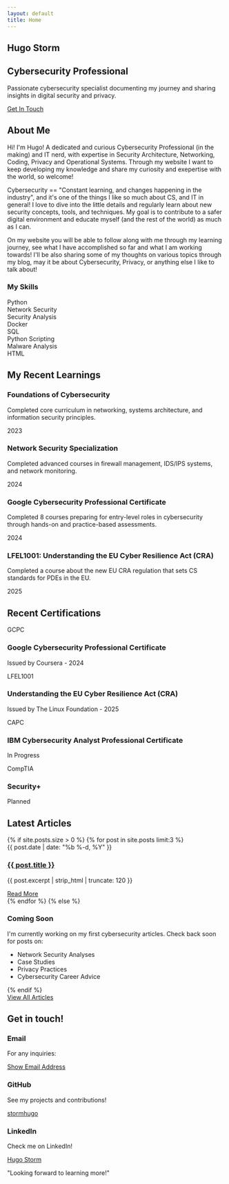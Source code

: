 ```yaml
---
layout: default
title: Home
---
```

<section id="home" class="yellow">
  <div class="container">
    <div class="hero-content">
      <h1 class="hero-title">Hugo Storm</h1>
      <h2 class="hero-subtitle">Cybersecurity Professional</h2>
      <p class="hero-description">Passionate cybersecurity specialist documenting my journey and sharing insights in digital security and privacy.</p>
      <div class="hero-buttons">
        <a href="#contact" class="btn btn-primary">Get In Touch</a>
      </div>
    </div>
  </div>
</section>

<section id="about" class="black">
  <div class="container">
    <h2 class="section-title">About Me</h2>
    <div class="about-grid">
      <div class="about-text">
        <p>Hi! I'm Hugo! A dedicated and curious Cybersecurity Professional (in the making) and IT nerd, with expertise in Security Architecture, Networking, Coding, Privacy and Operational Systems. Through my website I want to keep developing my knowledge and share my curiosity and exepertise with the world, so welcome!</p>
        <p>Cybersecurity == "Constant learning, and changes happening in the industry", and it's one of the things I like so much about CS, and IT in general! I love to dive into the little details and regularly learn about new security concepts, tools, and techniques. My goal is to contribute to a safer digital environment and educate myself (and the rest of the world) as much as I can.</p>
        <p>On my website you will be able to follow along with me through my learning journey, see what I have accomplished so far and what I am working towards! I'll be also sharing some of my thoughts on various topics through my blog, may it be about Cybersecurity, Privacy, or anything else I like to talk about! </p>
      </div>
      <div class="about-skills">
        <h3>My Skills</h3>
        <div class="skill-bar">
          <span class="skill-name">Python</span>
          <div class="skill-progress">
            <div class="progress" data-width="95%"></div>
          </div>
        </div>
        <div class="skill-bar">
          <span class="skill-name">Network Security</span>
          <div class="skill-progress">
            <div class="progress" data-width="85%"></div>
          </div>
        </div>
        <div class="skill-bar">
          <span class="skill-name">Security Analysis</span>
          <div class="skill-progress">
            <div class="progress" data-width="70%"></div>
          </div>
        </div>
        <div class="skill-bar">
          <span class="skill-name">Docker</span>
          <div class="skill-progress">
            <div class="progress" data-width="95%"></div>
          </div>
        </div>
        <div class="skill-bar">
          <span class="skill-name">SQL</span>
          <div class="skill-progress">
            <div class="progress" data-width="95%"></div>
          </div>
        </div>
        <div class="skill-bar">
          <span class="skill-name">Python Scripting</span>
          <div class="skill-progress">
            <div class="progress" data-width="35%"></div>
          </div>
        </div>
        <div class="skill-bar">
          <span class="skill-name">Malware Analysis</span>
          <div class="skill-progress">
            <div class="progress" data-width="25%"></div>
          </div>
        </div>
        <div class="skill-bar">
          <span class="skill-name">HTML</span>
          <div class="skill-progress">
            <div class="progress" data-width="65%"></div>
          </div>
        </div>
      </div>
    </div>
  </div>
</section>

<section id="learning-path" class="yellow">
  <div class="container">
    <h2 class="section-title dark">My Recent Learnings</h2>
    <div class="timeline">
      <div class="timeline-item">
        <div class="timeline-marker completed"></div>
        <div class="timeline-content">
          <h3>Foundations of Cybersecurity</h3>
          <p>Completed core curriculum in networking, systems architecture, and information security principles.</p>
          <span class="timeline-date">2023</span>
        </div>
      </div>
      <div class="timeline-item">
        <div class="timeline-marker completed"></div>
        <div class="timeline-content">
          <h3>Network Security Specialization</h3>
          <p>Completed advanced courses in firewall management, IDS/IPS systems, and network monitoring.</p>
          <span class="timeline-date">2024</span>
        </div>
      </div>
      <div class="timeline-item">
        <div class="timeline-marker completed"></div>
        <div class="timeline-content">
          <h3>Google Cybersecurity Professional Certificate</h3>
          <p>Completed 8 courses preparing for entry-level roles in cybersecurity through hands-on and practice-based assessments.</p>
          <span class="timeline-date">2024</span>
        </div>
      </div>
      <div class="timeline-item">
        <div class="timeline-marker completed"></div>
        <div class="timeline-content">
          <h3>LFEL1001: Understanding the EU Cyber Resilience Act (CRA)</h3>
          <p>Completed a course about the new EU CRA regulation that sets CS standards for PDEs in the EU. </p>
          <span class="timeline-date">2025</span>
        </div>
      </div>
    </div>
  </div>
</section>

<section id="certifications" class="black">
  <div class="container">
    <h2 class="section-title">Recent Certifications</h2>
    <div class="cert-grid">
      <div class="cert-item">
        <div class="cert-logo">GCPC</div>
        <h3>Google Cybersecurity Professional Certificate</h3>
        <p>Issued by Coursera - 2024</p>
      </div>
      <div class="cert-item">
        <div class="cert-logo">LFEL1001</div>
        <h3>Understanding the EU Cyber Resilience Act (CRA)</h3>
        <p>Issued by The Linux Foundation - 2025</p>
      </div>
      <div class="cert-item planned">
        <div class="cert-logo">CAPC</div>
        <h3>IBM Cybersecurity Analyst Professional Certificate</h3>
        <p>In Progress</p>
      </div>
      <div class="cert-item planned">
        <div class="cert-logo">CompTIA</div>
        <h3>Security+</h3>
        <p>Planned</p>
      </div>
    </div>
  </div>
</section>

<section id="blog-highlight" class="yellow">
  <div class="container">
    <h2 class="section-title dark">Latest Articles</h2>
    <div class="blog-grid">
      {% if site.posts.size > 0 %}
        {% for post in site.posts limit:3 %}
          <div class="blog-post">
            <span class="blog-date">{{ post.date | date: "%b %-d, %Y" }}</span>
            <h3><a href="{{ post.url | relative_url }}">{{ post.title }}</a></h3>
            <p>{{ post.excerpt | strip_html | truncate: 120 }}</p>
            <a href="{{ post.url | relative_url }}" class="read-more">Read More</a>
          </div>
        {% endfor %}
      {% else %}
        <div class="blog-placeholder">
          <h3>Coming Soon</h3>
          <p>I'm currently working on my first cybersecurity articles. Check back soon for posts on:</p>
          <ul class="blog-topics">
            <li>Network Security Analyses</li>
            <li>Case Studies</li>
            <li>Privacy Practices</li>
            <li>Cybersecurity Career Advice</li>
          </ul>
        </div>
      {% endif %}
    </div>
    <div class="blog-cta">
      <a href="{{ '/blog/' | relative_url }}" class="btn btn-secondary">View All Articles</a>
    </div>
  </div>
</section>

<section id="contact" class="black">
  <div class="container">
    <h2 class="section-title">Get in touch!</h2>
    <div class="connect-container">
      <div class="connect-card">
        <div class="connect-icon">
          <i class="fas fa-envelope"></i>
         </div>
        <h3>Email</h3>
        <p>For any inquiries:</p>
        <a href="#" id="reveal-email" class="connect-link">Show Email Address</a>
        <span id="email-display" class="email-display"></span>
      </div>
      <div class="connect-card">
        <div class="connect-icon">
          <i class="fab fa-github"></i>
        </div>
        <h3>GitHub</h3>
        <p>See my projects and contributions!</p>
        <a href="https://github.com/stormhugo" target="_blank" class="connect-link">stormhugo</a>
      </div>
      <div class="connect-card">
        <div class="connect-icon">
          <i class="fab fa-linkedin"></i>
        </div>
        <h3>LinkedIn</h3>
        <p>Check me on LinkedIn!</p>
        <a href="https://linkedin.com/in/stormhugo" target="_blank" class="connect-link">Hugo Storm</a>
      </div>
    </div>
    <div class="connect-footer">
      <p>"Looking forward to learning more!"</p>
    </div>
  </div>
</section>